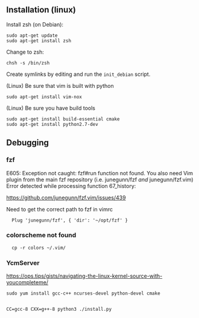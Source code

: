 ## Installation (linux)

Install zsh (on Debian):

```
sudo apt-get update
sudo apt-get install zsh
```

Change to zsh:

```
chsh -s /bin/zsh
```

Create symlinks by editing and run the `init_debian` script.


(Linux) Be sure that vim is built with python

```
sudo apt-get install vim-nox
```


(Linux) Be sure you have build tools

```
sudo apt-get install build-essential cmake
sudo apt-get install python2.7-dev
```

## Debugging
### fzf
E605: Exception not caught: fzf#run function not found. You also need Vim plugin from the main fzf repository (i.e. junegunn/fzf *and* junegunn/fzf.vim)
Error detected while processing function <SNR>67_history:

https://github.com/junegunn/fzf.vim/issues/439

Need to get the correct path to fzf in vimrc
```
  Plug 'junegunn/fzf', { 'dir': '~/opt/fzf' }
```

### colorscheme not found
```
  cp -r colors ~/.vim/
```

### YcmServer

https://ops.tips/gists/navigating-the-linux-kernel-source-with-youcompleteme/
```
sudo yum install gcc-c++ ncurses-devel python-devel cmake

  
CC=gcc-8 CXX=g++-8 python3 ./install.py
```

